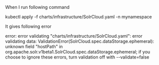 When I run following command

kubectl apply -f charts/infrastructure/SolrCloud.yaml -n mynamespace

It gives following error

error: error validating "charts/infrastructure/SolrCloud.yaml": error validating data: ValidationError(SolrCloud.spec.dataStorage.ephemeral): unknown field "hostPath" in org.apache.solr.v1beta1.SolrCloud.spec.dataStorage.ephemeral; if you choose to ignore these errors, turn validation off with --validate=false
